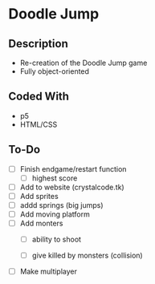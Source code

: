 # Doodle Jump

## Description
- Re-creation of the Doodle Jump game
- Fully object-oriented
## Coded With
- p5
- HTML/CSS

## To-Do
- [ ] Finish endgame/restart function
  - [ ] highest score
- [ ] Add to website (crystalcode.tk)
- [ ] Add sprites
- [ ] addd springs (big jumps)
- [ ] Add moving platform
- [ ] Add monters
  - [ ] ability to shoot
  - [ ] give killed by monsters (collision)
  

- [ ] Make multiplayer
